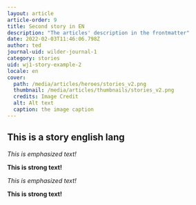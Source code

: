 ```yaml
---
layout: article
article-order: 9
title: Second story in EN
description: "The articles' description in the frontmatter"
date: 2022-02-03T11:46:06.798Z
author: ted
journal-uid: wilder-journal-1
category: stories
uid: wj1-story-example-2
locale: en
cover: 
  path: /media/articles/heroes/stories_v2.png
  thumbnail: /media/articles/thumbnails/stories_v2.png
  credits: Image Credit
  alt: Alt text
  caption: the image caption
---
```


## This is a story english lang

_This is emphasized text!_

__This is strong text!__

*This is emphasized text!*

**This is strong text!**
